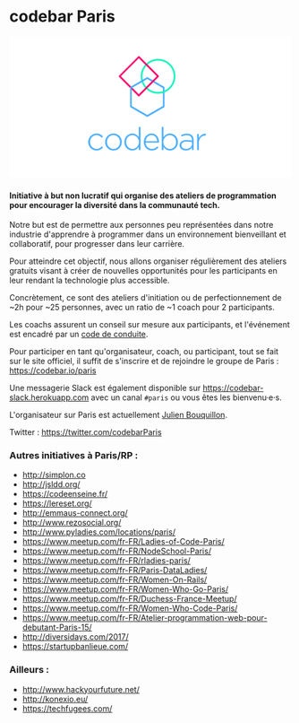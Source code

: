 # codebar Paris

![](./codebar-logo.png)

#### Initiative à **but non lucratif** qui organise des **ateliers de programmation** pour encourager la **diversité dans la communauté tech**.

Notre but est de permettre aux personnes peu représentées dans notre industrie d'apprendre à programmer dans un environnement bienveillant et collaboratif, pour progresser dans leur carrière.

Pour atteindre cet objectif, nous allons organiser régulièrement des ateliers gratuits visant à créer de nouvelles opportunités pour les participants en leur rendant la technologie plus accessible.

Concrètement, ce sont des ateliers d'initiation ou de perfectionnement de ~2h pour ~25 personnes, avec un ratio de ~1 coach pour 2 participants.

Les coachs assurent un conseil sur mesure aux participants, et l'événement est encadré par un [code de conduite](./code-of-conduct.md).

Pour participer en tant qu'organisateur, coach, ou participant, tout se fait sur le site officiel, il suffit de s'inscrire et de rejoindre le groupe de Paris : https://codebar.io/paris

Une messagerie Slack est également disponible sur https://codebar-slack.herokuapp.com avec un canal `#paris` ou vous êtes les bienvenu·e·s.

L'organisateur sur Paris est actuellement [Julien Bouquillon](http://twitter.com/revolunet).

Twitter : https://twitter.com/codebarParis

### Autres initiatives à Paris/RP :

 - http://simplon.co
 - http://jsldd.org/
 - https://codeenseine.fr/
 - https://lereset.org/
 - http://emmaus-connect.org/
 - http://www.rezosocial.org/
 - http://www.pyladies.com/locations/paris/
 - https://www.meetup.com/fr-FR/Ladies-of-Code-Paris/
 - https://www.meetup.com/fr-FR/NodeSchool-Paris/
 - https://www.meetup.com/fr-FR/rladies-paris/
 - https://www.meetup.com/fr-FR/Paris-DataLadies/
 - https://www.meetup.com/fr-FR/Women-On-Rails/
 - https://www.meetup.com/fr-FR/Women-Who-Go-Paris/
 - https://www.meetup.com/fr-FR/Duchess-France-Meetup/
 - https://www.meetup.com/fr-FR/Women-Who-Code-Paris/
 - https://www.meetup.com/fr-FR/Atelier-programmation-web-pour-debutant-Paris-15/
 - http://diversidays.com/2017/
 - https://startupbanlieue.com/

### Ailleurs :

 - http://www.hackyourfuture.net/
 - http://konexio.eu/
 - https://techfugees.com/
 

